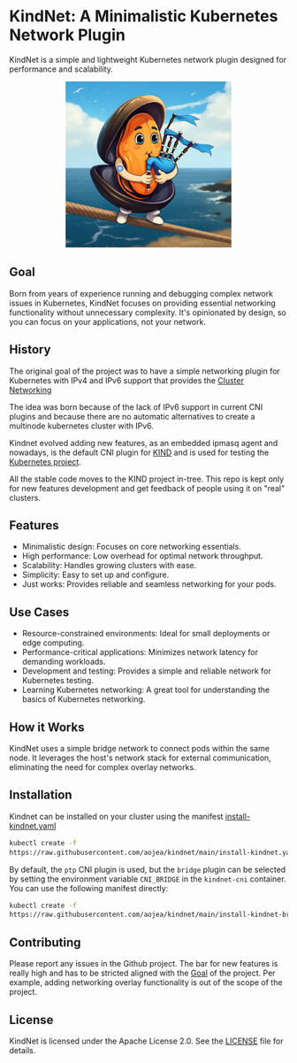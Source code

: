 # KindNet: A Minimalistic Kubernetes Network Plugin

KindNet is a simple and lightweight Kubernetes network plugin designed for performance and scalability.


<p align="center"><img alt="musselgrinho" src="./musselgrinho.jpeg" width="300px" /></p>


## Goal

Born from years of experience running and debugging complex network issues in Kubernetes, KindNet focuses on providing essential networking functionality without unnecessary complexity. It's opinionated by design, so you can focus on your applications, not your network.

## History

The original goal of the project was to have a simple networking plugin for Kubernetes with
IPv4 and IPv6 support that provides the [Cluster
Networking](https://kubernetes.io/docs/concepts/cluster-administration/networking/)

The idea was born because of the lack of IPv6 support in current CNI plugins
and because there are no automatic alternatives to create a multinode kubernetes
cluster with IPv6.

Kindnet evolved adding new features, as an embedded ipmasq agent and nowadays, 
is the default CNI plugin for [KIND](https://github.com/kubernetes-sigs/kind)
and is used for testing the [Kubernetes project](https://github.com/kubernetes/kubernetes).

All the stable code moves to the KIND project in-tree.
This repo is kept only for new features development and get feedback of people
using it on "real" clusters.

## Features

* Minimalistic design: Focuses on core networking essentials.
* High performance: Low overhead for optimal network throughput.
* Scalability: Handles growing clusters with ease.
* Simplicity: Easy to set up and configure.
* Just works: Provides reliable and seamless networking for your pods.

## Use Cases

* Resource-constrained environments: Ideal for small deployments or edge computing.
* Performance-critical applications: Minimizes network latency for demanding workloads.
* Development and testing: Provides a simple and reliable network for Kubernetes testing.
* Learning Kubernetes networking: A great tool for understanding the basics of Kubernetes networking.

## How it Works

KindNet uses a simple bridge network to connect pods within the same node.  It leverages the host's network stack for external communication, eliminating the need for complex overlay networks.

## Installation

Kindnet can be installed on your cluster using the manifest [install-kindnet.yaml](install-kindnet.yaml)

```sh
kubectl create -f
https://raw.githubusercontent.com/aojea/kindnet/main/install-kindnet.yaml
```

By default, the `ptp` CNI plugin is used, but the `bridge` plugin can be selected by setting the environment
variable `CNI_BRIDGE` in the `kindnet-cni` container. You can use the following manifest directly:

```sh
kubectl create -f
https://raw.githubusercontent.com/aojea/kindnet/main/install-kindnet-bridge.yaml
```

## Contributing
 
Please report any issues in the Github project.
The bar for new features is really high and has to be stricted aligned with the [Goal](#goal) of the project.
Per example, adding networking overlay functionality is out of the scope of the project.

## License

KindNet is licensed under the Apache License 2.0. See the [LICENSE](./LICENSE) file for details.
